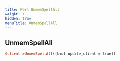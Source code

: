 ```yaml
---
title: Perl UnmemSpellAll
weight: 1
hidden: true
menuTitle: UnmemSpellAll
---
```

## UnmemSpellAll
```perl
$client->UnmemSpellAll([bool update_client = true])
```
